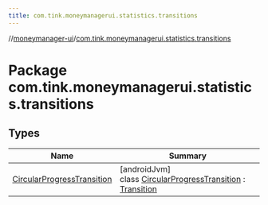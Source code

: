 ```yaml
---
title: com.tink.moneymanagerui.statistics.transitions
---
```

//[moneymanager-ui](../../index.html)/[com.tink.moneymanagerui.statistics.transitions](index.html)



# Package com.tink.moneymanagerui.statistics.transitions



## Types


| Name | Summary |
|---|---|
| [CircularProgressTransition](-circular-progress-transition/index.html) | [androidJvm]<br>class [CircularProgressTransition](-circular-progress-transition/index.html) : [Transition](https://developer.android.com/reference/kotlin/android/transition/Transition.html) |

